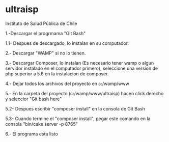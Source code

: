 # ultraisp

Instituto de Salud Pública de Chile

1.-Descargar el progrmama "Git Bash"

1.1- Despues de descargado, lo instalan en su computador.

2.- Descargar "WAMP" si no lo tienen.

3.- Descargar Composer, lo instalan (Es necesario tener wamp o algun servidor instalado en el computador primero), seleccione una version de php superior a 5.6 en la instalacion de composer.

4.- Dejar todos los archivos del proyecto en c:/wamp/www

5.- En la carpeta del proyecto (c:/wamp/www/ultraisp) hacen click derecho y seleccior "Git bash here"

5.2- Despues escribir "composer install" en la consola de Git Bash

5.3- Cuando termine el "composer install", pegar este comando en la consola "bin/cake server -p 8765"

6.- El programa esta listo
